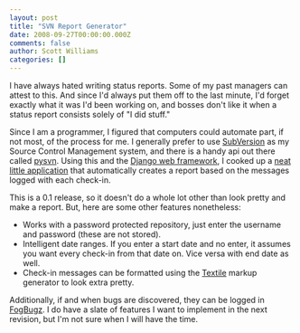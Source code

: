 ```yaml
---
layout: post
title: "SVN Report Generator"
date: 2008-09-27T00:00:00.000Z
comments: false
author: Scott Williams
categories: []
---
```

I have always hated writing status reports. Some of my past managers can attest to this. And since I'd always put them off to the last minute, I'd forget exactly what it was I'd been working on, and bosses don't like it when a status report consists solely of "I did stuff."

Since I am a programmer, I figured that computers could automate part, if not most, of the process for me. I generally prefer to use <a href="http://subversion.tigris.org/">SubVersion</a> as my Source Control Management system, and there is a handy api out there called <a href="http://pysvn.tigris.org/">pysvn</a>. Using this and the <a href="http://www.djangoproject.com/">Django web framework</a>, I cooked up a <a href="http://krazyyak.com/svnreport/">neat little application</a> that automatically creates a report based on the messages logged with each check-in. 

This is a 0.1 release, so it doesn't do a whole lot other than look pretty and make a report. But, here are some other features nonetheless:

* Works with a password protected repository, just enter the username and password (these are not stored).
* Intelligent date ranges. If you enter a start date and no enter, it assumes you want every check-in from that date on. Vice versa with end date as well. 
* Check-in messages can be formatted using the <a href="http://textism.com/tools/textile/">Textile</a> markup generator to look extra pretty.

Additionally, if and when bugs are discovered, they can be logged in <a href="https://swilliams.fogbugz.com/default.asp?pg=pgPublicEdit">FogBugz</a>. I do have a slate of features I want to implement in the next revision, but I'm not sure when I will have the time.
